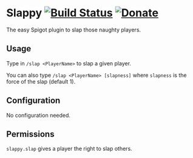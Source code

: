 # Slappy [![Build Status](https://travis-ci.org/Renaud11232/Slappy.svg?branch=master)](https://travis-ci.org/Renaud11232/Slappy) [![Donate](https://img.shields.io/badge/Donate-PayPal-green.svg)](https://www.paypal.com/cgi-bin/webscr?cmd=_s-xclick&hosted_button_id=UD54SHVYDV6NU&source=url)

The easy Spigot plugin to slap those naughty players.

## Usage

Type in `/slap <PlayerName>` to slap a given player.

You can also type `/slap <PlayerName> [slapness]` where `slapness` is the force of the slap (default 1).

## Configuration

No configuration needed.

## Permissions

`slappy.slap` gives a player the right to slap others.
